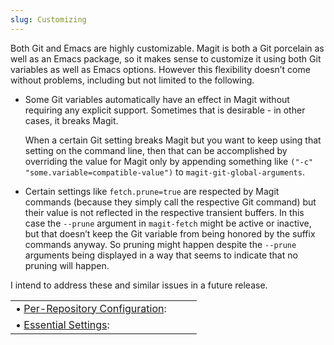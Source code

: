 ```yaml
---
slug: Customizing
---
```


Both Git and Emacs are highly customizable. Magit is both a Git porcelain as well as an Emacs package, so it makes sense to customize it using both Git variables as well as Emacs options. However this flexibility doesn’t come without problems, including but not limited to the following.

*   Some Git variables automatically have an effect in Magit without requiring any explicit support. Sometimes that is desirable - in other cases, it breaks Magit.

    When a certain Git setting breaks Magit but you want to keep using that setting on the command line, then that can be accomplished by overriding the value for Magit only by appending something like `("-c" "some.variable=compatible-value")` to `magit-git-global-arguments`.

*   Certain settings like `fetch.prune=true` are respected by Magit commands (because they simply call the respective Git command) but their value is not reflected in the respective transient buffers. In this case the `--prune` argument in `magit-fetch` might be active or inactive, but that doesn’t keep the Git variable from being honored by the suffix commands anyway. So pruning might happen despite the `--prune` arguments being displayed in a way that seems to indicate that no pruning will happen.

I intend to address these and similar issues in a future release.

|                                                                     |    |    |
| :------------------------------------------------------------------ | -- | :- |
| • [Per-Repository Configuration](Per_002dRepository-Configuration): |    |    |
| • [Essential Settings](Essential-Settings):                         |    |    |
